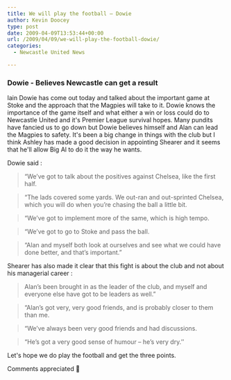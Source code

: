 ```yaml
---
title: We will play the football – Dowie
author: Kevin Doocey
type: post
date: 2009-04-09T13:53:44+00:00
url: /2009/04/09/we-will-play-the-football-dowie/
categories:
  - Newcastle United News

---
```

### Dowie - Believes Newcastle can get a result

Iain Dowie has come out today and talked about the important game at Stoke and the approach that the Magpies will take to it. Dowie knows the importance of the game itself and what either a win or loss could do to Newcastle United and it's Premier League survival hopes. Many pundits have fancied us to go down but Dowie believes himself and Alan can lead the Magpies to safety. It's been a big change in things with the club but I think Ashley has made a good decision in appointing Shearer and it seems that he'll allow Big Al to do it the way he wants.

Dowie said :

> “We’ve got to talk about the positives against Chelsea, like the first half.

> “The lads covered some yards. We out-ran and out-sprinted Chelsea, which you will do when you’re chasing the ball a little bit.

> “We’ve got to implement more of the same, which is high tempo.

> “We’ve got to go to Stoke and pass the ball.

> “Alan and myself both look at ourselves and see what we could have done better, and that’s important.”

Shearer has also made it clear that this fight is about the club and not about his managerial career :

> Alan’s been brought in as the leader of the club, and myself and everyone else have got to be leaders as well.”

> “Alan’s got very, very good friends, and is probably closer to them than me.

> “We’ve always been very good friends and had discussions.

>“He’s got a very good sense of humour – he’s very dry.’’

Let's hope we do play the football and get the three points.

Comments appreciated 🙂
